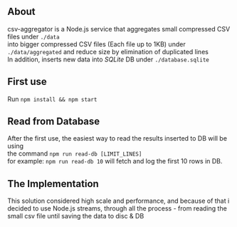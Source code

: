 ## About
csv-aggregator is a Node.js service that aggregates small compressed CSV files under `./data` </br>
into bigger compressed CSV files (Each file up to 1KB) under `./data/aggregated`
and reduce size by elimination of duplicated lines  </br>
In addition, inserts new data into *SQLite* DB under `./database.sqlite`

## First use
Run `npm install && npm start`

## Read from Database
After the first use, the easiest way to read the results inserted to DB will be using </br>
the command `npm run read-db [LIMIT_LINES]` </br> 
for example: `npm run read-db 10` will fetch and log the first 10 rows in DB.

## The Implementation
This solution considered high scale and performance, and because of that i decided to use
Node.js streams, through all the process - from reading the small csv file until saving the data to disc & DB
